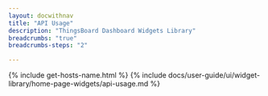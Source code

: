 ```yaml
---
layout: docwithnav
title: "API Usage"
description: "ThingsBoard Dashboard Widgets Library"
breadcrumbs: "true"
breadcrumbs-steps: "2"

---
```

{% include get-hosts-name.html %}
{% include docs/user-guide/ui/widget-library/home-page-widgets/api-usage.md %}
